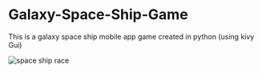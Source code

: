 # Galaxy-Space-Ship-Game
This is a galaxy space ship mobile app game created in python (using kivy Gui)


![space ship race](https://user-images.githubusercontent.com/78540958/142079742-8070ea7b-5bc4-4490-b019-b1959865aa41.png)
